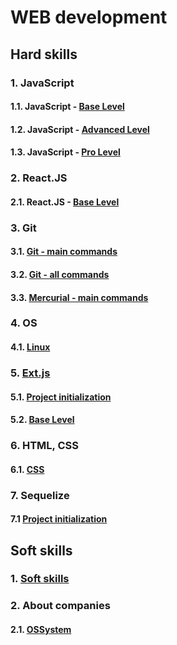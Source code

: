# WEB development

## Hard skills

### 1. JavaScript

#### 1.1. JavaScript - [Base Level](js/js_base.md)
#### 1.2. JavaScript - [Advanced Level](js/js_advanced.md)
#### 1.3. JavaScript - [Pro Level](js/js_pro.md)

### 2. React.JS

#### 2.1. React.JS - [Base Level](react/react_base.md)

### 3. Git

#### 3.1. [Git - main commands](git/git_main.md)
#### 3.2. [Git - all commands](git/git_all.md)
#### 3.3. [Mercurial - main commands](git/hg_main.md)

### 4. OS
#### 4.1. [Linux](os/linux.md)

### 5. [Ext.js](ext/ext.md)
#### 5.1. [Project initialization](ext/extjs_init.md)
#### 5.2. [Base Level](ext/extjs_base.md)

### 6. HTML, CSS
#### 6.1. [CSS](html_css/css.md)

### 7. Sequelize
#### 7.1 [Project initialization](sequelize/sequelize_init.md)

## Soft skills

### 1. [Soft skills](soft_skills/soft_skills.md)

### 2. About companies
#### 2.1. [OSSystem](companies/ossystem.md)
